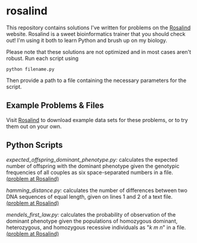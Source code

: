 # rosalind
This repository contains solutions I've written for problems on the [Rosalind](http://rosalind.info) website. Rosalind is a sweet bioinformatics trainer that you should check out! I'm using it both to learn Python and brush up on my biology.

Please note that these solutions are not optimized and in most cases aren't robust. Run each script using

<code>python filename.py</code>

Then provide a path to a file containing the necessary parameters for the script.

## Example Problems &amp; Files
Visit [Rosalind](http://rosalind.info) to download example data sets for these problems, or to try them out on your own.

## Python Scripts
*expected_offspring_dominant_phenotype.py:* calculates the expected number of offspring with the dominant phenotype given the genotypic frequencies of all couples as six space-separated numbers in a file. [(problem at Rosalind)](http://rosalind.info/problems/iev/)

*hamming_distance.py:* calculates the number of differences between two DNA sequences of equal length, given on lines 1 and 2 of a text file. [(problem at Rosalind)](http://rosalind.info/problems/hamm/)

*mendels_first_law.py:* calculates the probability of observation of the dominant phenotype given the populations of homozygous dominant, heterozygous, and homozygous recessive individuals as "*k* *m* *n*" in a file. [(problem at Rosalind)](http://rosalind.info/problems/iprb/)